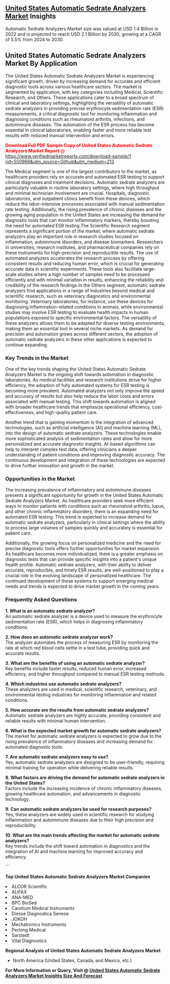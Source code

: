 <h2><a href="https://www.verifiedmarketreports.com/download-sample/?rid=550966&amp;utm_source=Github&amp;utm_medium=213" target="_blank">United States Automatic Sedrate Analyzers Market</a> Insights</h2><p>Automatic Sedrate Analyzers Market size was valued at USD 1.4 Billion in 2022 and is projected to reach USD 2.1 Billion by 2030, growing at a CAGR of 5.5% from 2024 to 2030.</p><p><h2>United States Automatic Sedrate Analyzers Market By Application</h2><p>The United States Automatic Sedrate Analyzers Market is experiencing significant growth, driven by increasing demand for accurate and efficient diagnostic tools across various healthcare sectors. The market is segmented by application, with key categories including Medical, Scientific Research, and Others. These applications cater to a broad spectrum of clinical and laboratory settings, highlighting the versatility of automatic sedrate analyzers in providing precise erythrocyte sedimentation rate (ESR) measurements, a critical diagnostic tool for monitoring inflammation and diagnosing conditions such as rheumatoid arthritis, infections, and autoimmune diseases. The automation of the ESR process has become essential in clinical laboratories, enabling faster and more reliable test results with reduced manual intervention and errors.<p><span class=""><span style="color: #ff0000;"><strong>Download Full PDF Sample Copy of United States Automatic Sedrate Analyzers Market Report</strong> @ </span><a href="https://www.verifiedmarketreports.com/download-sample/?rid=550966&amp;utm_source=Github&amp;utm_medium=213" target="_blank">https://www.verifiedmarketreports.com/download-sample/?rid=550966&amp;utm_source=Github&amp;utm_medium=213</a></span></p>The Medical segment is one of the largest contributors to the market, as healthcare providers rely on accurate and automated ESR testing to support clinical diagnoses and treatment decisions. Automatic sedrate analyzers are particularly valuable in routine laboratory settings, where high throughput and minimal technician involvement are crucial. Hospitals, diagnostic laboratories, and outpatient clinics benefit from these devices, which reduce the labor-intensive processes associated with manual sedimentation rate testing. Additionally, the rising prevalence of chronic diseases and the growing aging population in the United States are increasing the demand for diagnostic tools that can monitor inflammatory markers, thereby boosting the need for automated ESR testing.The Scientific Research segment represents a significant portion of the market, where automatic sedrate analyzers play an important role in research studies focused on inflammation, autoimmune disorders, and disease biomarkers. Researchers in universities, research institutes, and pharmaceutical companies rely on these instruments for high-precision and reproducible results. The use of automated analyzers accelerates the research process by offering consistent results and reducing human error, which is crucial for generating accurate data in scientific experiments. These tools also facilitate large-scale studies where a high number of samples need to be processed efficiently and with minimal variation in results, enhancing the reliability and credibility of the research findings.In the Others segment, automatic sedrate analyzers find applications in a range of industries beyond medical and scientific research, such as veterinary diagnostics and environmental monitoring. Veterinary laboratories, for instance, use these devices for diagnosing inflammation-related conditions in animals, while environmental studies may involve ESR testing to evaluate health impacts in human populations exposed to specific environmental factors. The versatility of these analyzers allows them to be adapted for diverse testing environments, making them an essential tool in several niche markets. As demand for precision and automation grows across different sectors, the adoption of automatic sedrate analyzers in these other applications is expected to continue expanding.<h3>Key Trends in the Market</h3><p>One of the key trends shaping the United States Automatic Sedrate Analyzers Market is the ongoing shift towards automation in diagnostic laboratories. As medical facilities and research institutions strive for higher efficiency, the adoption of fully automated systems for ESR testing is becoming more prevalent. Automated analyzers not only improve the speed and accuracy of results but also help reduce the labor costs and errors associated with manual testing. This shift towards automation is aligned with broader healthcare trends that emphasize operational efficiency, cost-effectiveness, and high-quality patient care.</p><p>Another trend that is gaining momentum is the integration of advanced technologies, such as artificial intelligence (AI) and machine learning (ML), into the design of automatic sedrate analyzers. These technologies enable more sophisticated analysis of sedimentation rates and allow for more personalized and accurate diagnostic insights. AI-based algorithms can help to interpret complex test data, offering clinicians a deeper understanding of patient conditions and improving diagnostic accuracy. The continuous development and integration of these technologies are expected to drive further innovation and growth in the market.</p><h3>Opportunities in the Market</h3><p>The increasing prevalence of inflammatory and autoimmune diseases presents a significant opportunity for growth in the United States Automatic Sedrate Analyzers Market. As healthcare providers seek more efficient ways to monitor patients with conditions such as rheumatoid arthritis, lupus, and other chronic inflammatory disorders, there is an expanding need for automated ESR testing. This trend is expected to increase demand for automatic sedrate analyzers, particularly in clinical settings where the ability to process large volumes of samples quickly and accurately is essential for patient care.</p><p>Additionally, the growing focus on personalized medicine and the need for precise diagnostic tools offers further opportunities for market expansion. As healthcare becomes more individualized, there is a greater emphasis on diagnostic tests that can provide specific insights into a patient's unique health profile. Automatic sedrate analyzers, with their ability to deliver accurate, reproducible, and timely ESR results, are well-positioned to play a crucial role in the evolving landscape of personalized healthcare. The continued development of these systems to support emerging medical needs and trends is expected to drive market growth in the coming years.</p><h3>Frequently Asked Questions</h3><p><strong>1. What is an automatic sedrate analyzer?</strong><br> An automatic sedrate analyzer is a device used to measure the erythrocyte sedimentation rate (ESR), which helps in diagnosing inflammatory conditions.</p><p><strong>2. How does an automatic sedrate analyzer work?</strong><br> The analyzer automates the process of measuring ESR by monitoring the rate at which red blood cells settle in a test tube, providing quick and accurate results.</p><p><strong>3. What are the benefits of using an automatic sedrate analyzer?</strong><br> Key benefits include faster results, reduced human error, increased efficiency, and higher throughput compared to manual ESR testing methods.</p><p><strong>4. Which industries use automatic sedrate analyzers?</strong><br> These analyzers are used in medical, scientific research, veterinary, and environmental testing industries for monitoring inflammation and related conditions.</p><p><strong>5. How accurate are the results from automatic sedrate analyzers?</strong><br> Automatic sedrate analyzers are highly accurate, providing consistent and reliable results with minimal human intervention.</p><p><strong>6. What is the expected market growth for automatic sedrate analyzers?</strong><br> The market for automatic sedrate analyzers is expected to grow due to the rising prevalence of inflammatory diseases and increasing demand for automated diagnostic tools.</p><p><strong>7. Are automatic sedrate analyzers easy to use?</strong><br> Yes, automatic sedrate analyzers are designed to be user-friendly, requiring minimal training for operation while delivering reliable results.</p><p><strong>8. What factors are driving the demand for automatic sedrate analyzers in the United States?</strong><br> Factors include the increasing incidence of chronic inflammatory diseases, growing healthcare automation, and advancements in diagnostic technology.</p><p><strong>9. Can automatic sedrate analyzers be used for research purposes?</strong><br> Yes, these analyzers are widely used in scientific research for studying inflammation and autoimmune diseases due to their high precision and reproducibility.</p><p><strong>10. What are the main trends affecting the market for automatic sedrate analyzers?</strong><br> Key trends include the shift toward automation in diagnostics and the integration of AI and machine learning for improved accuracy and efficiency.</p>```</p><p><strong>Top United States Automatic Sedrate Analyzers Market Companies</strong></p><div data-test-id=""><p><li>ALCOR Scientific</li><li> ALIFAX</li><li> ANA-MED</li><li> BPC BioSed</li><li> Caretium Medical Instruments</li><li> Diesse Diagnostica Senese</li><li> JOKOH</li><li> Mechatronics Instruments</li><li> Perlong Medical</li><li> Sarstedt</li><li> Vital Diagnostics</li></p><div><strong>Regional Analysis of&nbsp;United States Automatic Sedrate Analyzers Market</strong></div><ul><li dir="ltr"><p dir="ltr">North America&nbsp;(United States, Canada, and Mexico, etc.)</p></li></ul><p><strong>For More Information or Query, Visit @&nbsp;</strong><strong><a href="https://www.verifiedmarketreports.com/product/automatic-sedrate-analyzers-market-size-and-forecast/?utm_source=Github&amp;utm_medium=213" target="_blank">United States Automatic Sedrate Analyzers Market Insights Size And Forecast</a></strong></p></div>
